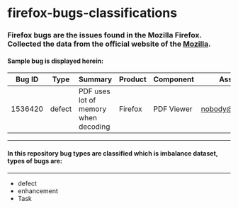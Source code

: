 # firefox-bugs-classifications

### Firefox bugs are the issues found in the Mozilla Firefox. Collected the data from the official website of the [Mozilla]('https://bugzilla.mozilla.org/describecomponents.cgi').
#### Sample bug is displayed herein:

|Bug ID |	Type	| Summary	| Product	| Component |	Assignee |Status	| Resolution	| Updated
| --- |---| --- | --- | --- | --- | --- | --- | --- |
| 1536420	 | defect |	PDF uses lot of memory when decoding	| Firefox |	PDF Viewer	| nobody@mozilla.org	| UNCONFIRMED	| --- |	4/15/2022 21:22 |

---
#### In this repository bug types are classified which is imbalance dataset, types of bugs are: 
---
- defect
- enhancement
- Task
